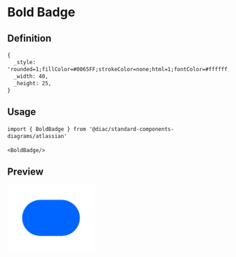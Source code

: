 # Bold Badge

## Definition

```
{
  _style: 'rounded=1;fillColor=#0065FF;strokeColor=none;html=1;fontColor=#ffffff;align=center;verticalAlign=middle;whiteSpace=wrap;fontSize=18;fontStyle=1;arcSize=50;sketch=0;',
  _width: 40,
  _height: 25,
}
```

## Usage

```
import { BoldBadge } from '@diac/standard-components-diagrams/atlassian'

<BoldBadge/>
```

## Preview

<img src="./bold-badge.png" width="200"/>
